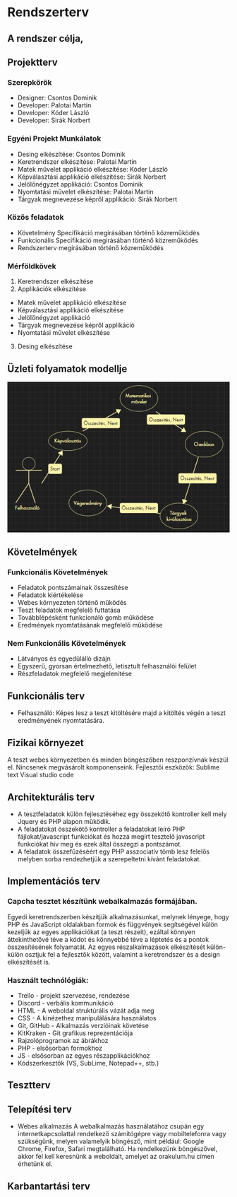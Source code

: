 # Rendszerterv
## A rendszer célja,

## Projektterv
### Szerepkörök
- Designer: Csontos Dominik
- Developer: Palotai Martin
- Developer: Kóder László
- Developer: Sirák Norbert

### Egyéni Projekt Munkálatok
- Desing elkészítése: Csontos Dominik
- Keretrendszer elkészítése: Palotai Martin
- Matek művelet applikáció elkészítése: Kóder László
- Képválasztási applikáció elkészítése: Sirák Norbert
- Jelölőnégyzet applikáció: Csontos Dominik
- Nyomtatási művelet elkészítése: Palotai Martin
- Tárgyak megnevezése képről applikáció: Sirák Norbert

### Közös feladatok
- Követelmény Specifikáció megírásában történő közreműködés
- Funkcionális Specifikáció megírásában történő közreműködés
- Rendszerterv megírásában történő közreműködés

### Mérföldkövek
1. Keretrendszer elkészítése
2. Applikációk elkészítése
- Matek művelet applikáció elkészítése
- Képválasztási applikáció elkészítése
- Jelölőnégyzet applikáció
- Tárgyak megnevezése képről applikáció
- Nyomtatási művelet elkészítése
3. Desing elkészítése

## Üzleti folyamatok modellje
![Üzleti folyamatok modellje](uzleti_modell.jpg)

## Követelmények
### Funkcionális Követelmények
- Feladatok pontszámainak összesítése
- Feladatok kiértékelése
- Webes környezeten történő működés
- Teszt feladatok megfelelő futtatása
- Továbblépésként funkcionáló gomb működése
- Eredmények nyomtatásának megfelelő működése

### Nem Funkcionális Követelmények
- Látványos és egyedülálló dizájn
- Egyszerű, gyorsan értelmezhető, letisztult felhasználói felület
- Részfeladatok megfelelő megjelenítése

## Funkcionális terv
- Felhasználó: Képes lesz a teszt kitöltésére majd a kitöltés végén a teszt eredményének nyomtatására.

## Fizikai környezet
A teszt webes környezetben és minden böngészőben reszponzívnak készül el.
Nincsenek megvásárolt komponenseink.
Fejlesztői eszközök:
    Sublime text
    Visual studio code

## Architekturális terv
- A tesztfeladatok külön fejlesztéséhez egy összekötő kontroller kell mely Jquery és PHP alapon működik.
- A feladatokat összekötő kontroller a feladatokat leíró PHP fájlokat/javascript funkciókat és hozzá megírt tesztelő javascript funkciókat hív meg és ezek által összegzi a pontszámot.
- A feladatok összefűzéséért egy PHP asszociatív tömb lesz felelős melyben sorba rendezhetjük a szerepeltetni kívánt feladatokat.

## Implementációs terv
### Capcha tesztet készítünk webalkalmazás formájában.
Egyedi keretrendszerben készítjük alkalmazásunkat, melynek lényege,
hogy PHP és JavaScript oldalakban formok és függvények segítségével
külön kezeljük az egyes applikációkat (a teszt részeit), ezáltal
könnyen áttekinthetővé téve a kódot és könnyebbé téve a léptetés és
a pontok összesítésének folyamatát.
Az egyes részalkalmazások elkészítését külön-külön osztjuk fel 
a fejlesztők között, valamint a keretrendszer és a design
elkészítését is.

### Használt technólógiák:
- Trello - projekt szervezése, rendezése
- Discord - verbális kommunikáció
- HTML - A weboldal struktúrális vázát adja meg
- CSS - A kinézethez manipulálására használatos
- Git, GitHub - Alkalmazás verzióinak követése
- KitKraken - Git grafikus reprezentációja
- Rajzolóprogramok az ábrákhoz
- PHP - elsősorban formokhoz
- JS - elsősorban az egyes részapplikációkhoz
- Kódszerkesztők (VS, SubLime, Notepad++, stb.)

## Tesztterv

## Telepítési terv
- Webes alkalmazás
A webalkalmazás használatához csupán egy internetkapcsolattal rendelkező számítógépre vagy mobiltelefonra vagy szükségünk, melyen
valamelyik böngésző, mint például: Google Chrome, Firefox, Safari megtalálható.
Ha rendelkezünk böngészővel, akkor fel kell keresnünk a weboldalt, amelyet az orakulum.hu címen érhetünk el.

## Karbantartási terv